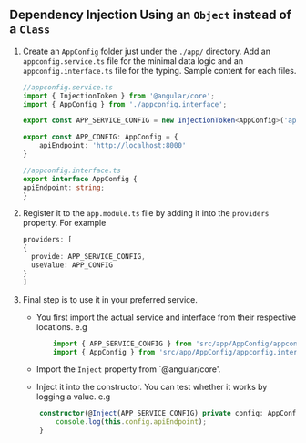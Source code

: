 ## Dependency Injection Using an `Object` instead of a `Class`

1. Create an `AppConfig` folder just under the `./app/` directory.
    Add an `appconfig.service.ts` file for the minimal data logic and an `appconfig.interface.ts` file for the typing.
    Sample content for each files.
    ```typescript
    //appconfig.service.ts
    import { InjectionToken } from '@angular/core';
    import { AppConfig } from './appconfig.interface';

    export const APP_SERVICE_CONFIG = new InjectionToken<AppConfig>('app.config');

    export const APP_CONFIG: AppConfig = {
        apiEndpoint: 'http://localhost:8000'
    }

    //appconfig.interface.ts
    export interface AppConfig {
    apiEndpoint: string;
    }
    ```

1. Register it to the `app.module.ts` file by adding it into the `providers` property.
    For example
    ```typescript
    providers: [
    {
      provide: APP_SERVICE_CONFIG,
      useValue: APP_CONFIG
    }
    ]
    ```
1. Final step is to use it in your preferred service.
    - You first import the actual service and interface from their respective locations.
        e.g 
        ```typescript
            import { APP_SERVICE_CONFIG } from 'src/app/AppConfig/appconfig.service';
            import { AppConfig } from 'src/app/AppConfig/appconfig.interface';
        ```
    - Import the `Inject` property from `@angular/core'.

    - Inject it into the constructor. You can test whether it works by logging a value.
    e.g

    ```typescript
        constructor(@Inject(APP_SERVICE_CONFIG) private config: AppConfig) {
            console.log(this.config.apiEndpoint);
        }
    ```